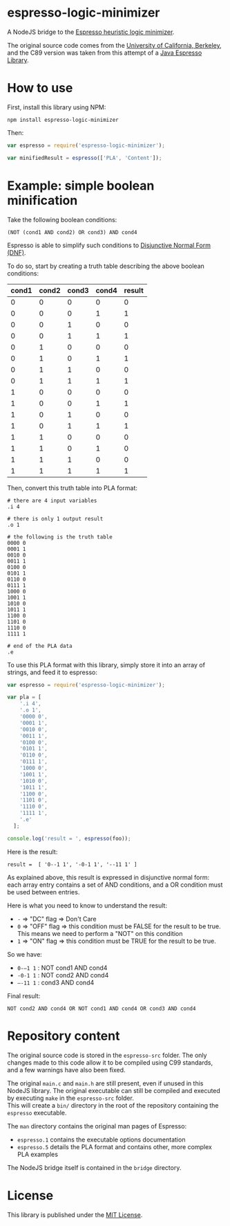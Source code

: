 # espresso-logic-minimizer

A NodeJS bridge to the [Espresso heuristic logic minimizer](https://en.wikipedia.org/wiki/Espresso_heuristic_logic_minimizer).

The original source code comes from the [University of California, Berkeley](https://embedded.eecs.berkeley.edu/pubs/downloads/espresso/index.htm), and the C89 version was taken from this attempt of a [Java Espresso Library](https://github.com/Rupan/espresso).

# How to use

First, install this library using NPM:

`npm install espresso-logic-minimizer`

Then:

```js
var espresso = require('espresso-logic-minimizer');

var minifiedResult = espresso(['PLA', 'Content']);
```

# Example: simple boolean minification

Take the following boolean conditions:

`(NOT (cond1 AND cond2) OR cond3) AND cond4`

Espresso is able to simplify such conditions to [Disjunctive Normal Form (DNF)](https://en.wikipedia.org/wiki/Disjunctive_normal_form).  

To do so, start by creating a truth table describing the above boolean conditions:

|cond1|cond2|cond3|cond4|result|
|-----|-----|-----|-----|------|
|0|0|0|0|0|
|0|0|0|1|1|
|0|0|1|0|0|
|0|0|1|1|1|
|0|1|0|0|0|
|0|1|0|1|1|
|0|1|1|0|0|
|0|1|1|1|1|
|1|0|0|0|0|
|1|0|0|1|1|
|1|0|1|0|0|
|1|0|1|1|1|
|1|1|0|0|0|
|1|1|0|1|0|
|1|1|1|0|0|
|1|1|1|1|1|

Then, convert this truth table into PLA format:

```
# there are 4 input variables
.i 4

# there is only 1 output result
.o 1

# the following is the truth table
0000 0
0001 1
0010 0
0011 1
0100 0
0101 1
0110 0
0111 1
1000 0
1001 1
1010 0
1011 1
1100 0
1101 0
1110 0
1111 1

# end of the PLA data
.e
```

To use this PLA format with this library, simply store it into an array of strings, and feed it to espresso:

```js
var espresso = require('espresso-logic-minimizer');

var pla = [
    '.i 4',
    '.o 1',
    '0000 0',
    '0001 1',
    '0010 0',
    '0011 1',
    '0100 0',
    '0101 1',
    '0110 0',
    '0111 1',
    '1000 0',
    '1001 1',
    '1010 0',
    '1011 1',
    '1100 0',
    '1101 0',
    '1110 0',
    '1111 1',
    '.e'
  ];

console.log('result = ', espresso(foo));
```

Here is the result:

```
result =  [ '0--1 1', '-0-1 1', '--11 1' ]
```

As explained above, this result is expressed in disjunctive normal form: each array entry contains a set of AND conditions, and a OR condition must be used between entries.

Here is what you need to know to understand the result:

* `-` => "DC" flag => Don't Care
* `0` => "OFF" flag => this condition must be FALSE for the result to be true. This means we need to perform a "NOT" on this condition
* `1` => "ON" flag => this condition must be TRUE for the result to be true.

So we have:

* `0-–1 1` : NOT cond1 AND cond4
* `-0-1 1` : NOT cond2 AND cond4
* `–-11 1` : cond3 AND cond4

Final result:

`NOT cond2 AND cond4 OR NOT cond1 AND cond4 OR cond3 AND cond4`

# Repository content

The original source code is stored in the `espresso-src` folder. The only changes made to this code allow it to be compiled using C99 standards, and a few warnings have also been fixed.

The original `main.c` and `main.h` are still present, even if unused in this NodeJS library. The original executable can still be compiled and executed by executing `make` in the `espresso-src` folder.  
This will create a `bin/` directory in the root of the repository containing the `espresso` executable.

The `man` directory contains the original man pages of Espresso:

* `espresso.1` contains the executable options documentation
* `espresso.5` details the PLA format and contains other, more complex PLA examples

The NodeJS bridge itself is contained in the `bridge` directory.

# License

This library is published under the [MIT License](https://opensource.org/licenses/MIT).
